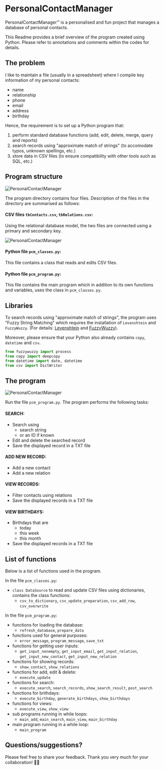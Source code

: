# PersonalContactManager
PersonalContactManager™ is a personalised and fun project that manages a database of personal contacts.

This Readme provides a brief overview of the program created using Python. Please refer to annotations and comments within the codes for details.



## The problem

I like to maintain a file (usually in a spreadsheet) where I compile key information of my personal contacts:
* name
* relationship
* phone
* email
* address
* birthday

Hence, the requirement is to set up a Python program that:
1. perform standard database functions (add, edit, delete, merge, query and reports)
2. search records using "approximate match of strings" (to accomodate typos, unknown spellings, etc.) 
3. store data in CSV files (to ensure compatibility with other tools such as SQL, etc.)



## Program structure

![PersonalContactManager](https://drive.google.com/uc?export=view&id=1bIniJqO_hUhXBb5LoUPO8p5Y_hkf2OnF)

The program directory contains four files. Description of the files in the directory are summarised as follows:

#### CSV files `tbContacts.csv`, `tbRelations.csv`:
Using the relational database model, the two files are connected using a primary and secondary key.

![PersonalContactManager](https://drive.google.com/uc?export=view&id=1q2gdopt59qYIIYLmtUHamfze2OYK170Y)

#### Python file `pcm_classes.py`:
This file contains a class that reads and edits CSV files.

#### Python file `pcm_program.py`:
This file contains the main program which in addition to its own functions and variables, uses the class in `pcm_classes.py`. 



## Libraries

To search records using "approximate match of strings", the program uses "Fuzzy String Matching" which requires the installation of `Levenshtein` and `FuzzyWuzzy`. (For details: [Levenshtein](https://pypi.org/project/python-Levenshtein/) and [FuzzyWuzzy](https://pypi.org/project/fuzzywuzzy/)).

Moreover, please ensure that your Python also already contains `copy`, `datetime` and `csv`.

```python
from fuzzywuzzy import process
from copy import deepcopy
from datetime import date, datetime
from csv import DictWriter
```

## The program

![PersonalContactManager](https://drive.google.com/uc?export=view&id=1rNmsc3oOalLrbMxiHs_jriC4d1fRizWa)

Run the file `pcm_program.py`. The program performs the following tasks:

#### SEARCH:
* Search using
  * search string
  * or an ID if known
* Edit and delete the searched record
* Save the displayed record in a TXT file

#### ADD NEW RECORD:
* Add a new contact
* Add a new relation

#### VIEW RECORDS:
* Filter contacts using relations 
* Save the displayed records in a TXT file

#### VIEW BIRTHDAYS:
* Birthdays that are
  * today
  * this week
  * this month
* Save the displayed records in a TXT file



## List of functions

Below is a list of functions used in the program.

In the file `pcm_classes.py`:
* `class DataSource` to read and update CSV files using dictionaries, contains the class functions:
  * `csv_to_dictionary`, `csv_update_preparation`, `csv_add_row`, `csv_overwrite`

In the file `pcm_program.py`:
* functions for loading the database:
  * `refresh_database`, `prepare_data`
* functions used for general purposes:
  * `error_message`, `program_message`, `save_txt`
* functions for getting user inputs:
  * `get_input_nonempty`, `get_input_email`, `get_input_relation`, `get_input_new_contact`, `get_input_new_relation`
* functions for showing records:
  * `show_contact`, `show_relations`
* functions for add, edit & delete:
  * `execute_update`
* functions for search:
  * `execute_search`, `search_records`, `show_search_result`, `post_search`
* functions for brithdays:
  * `execute_birthday`, `generate_birthdays`, `show_birthdays`
* functions for views:
  * `execute_view`, `show_view`
* sub programs running in while loops:
  * `main_add`, `main_search`, `main_view`, `main_birthday`
* main program running in a while loop:
  * `main_program`



## Questions/suggestions?

Please feel free to share your feedback. Thank you very much for your collaboration! 🤜🤛
